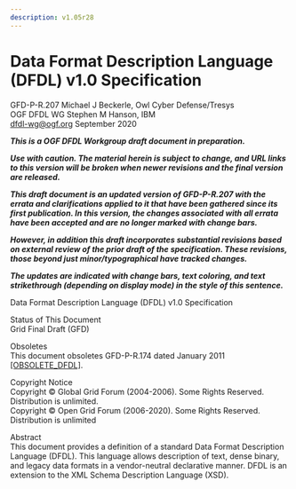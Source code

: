 ```yaml
---
description: v1.05r28
---
```


# Data Format Description Language \(DFDL\) v1.0 Specification

GFD-P-R.207 Michael J Beckerle, Owl Cyber Defense/Tresys  
OGF DFDL WG Stephen M Hanson, IBM  
dfdl-wg@ogf.org September 2020

_**This is a OGF DFDL Workgroup draft document in preparation.**_

_**Use with caution. The material herein is subject to change, and URL links to this version will be broken when newer revisions and the final version are released.**_

_**This draft document is an updated version of GFD-P-R.207 with the errata and clarifications applied to it that have been gathered since its first publication. In this version, the changes associated with all errata have been accepted and are no longer marked with change bars.**_

_**However, in addition this draft incorporates substantial revisions based on external review of the prior draft of the specification. These revisions, those beyond just minor/typographical have tracked changes.**_

_**The updates are indicated with change bars, text coloring, and text strikethrough \(depending on display mode\) in the style of this sentence.**_

Data Format Description Language \(DFDL\) v1.0 Specification

Status of This Document  
Grid Final Draft \(GFD\)

Obsoletes  
This document obsoletes GFD-P-R.174 dated January 2011[ \[OBSOLETE\_DFDL\]](29.-references.md).

Copyright Notice  
Copyright © Global Grid Forum \(2004-2006\). Some Rights Reserved. Distribution is unlimited.  
Copyright © Open Grid Forum \(2006-2020\). Some Rights Reserved. Distribution is unlimited

Abstract  
This document provides a definition of a standard Data Format Description Language \(DFDL\). This language allows description of text, dense binary, and legacy data formats in a vendor-neutral declarative manner. DFDL is an extension to the XML Schema Description Language \(XSD\).

